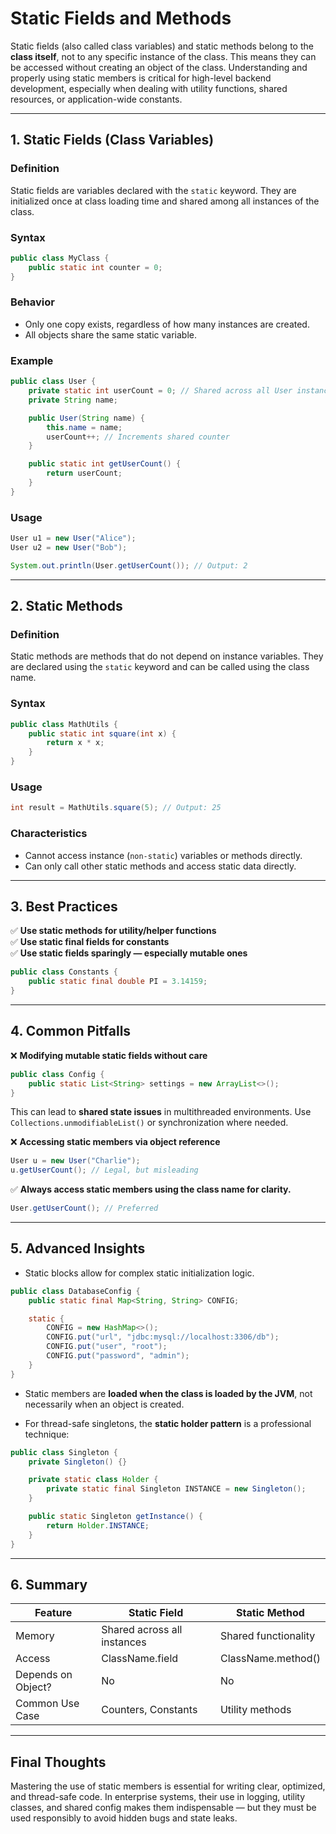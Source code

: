 # Static Fields and Methods

Static fields (also called class variables) and static methods belong to the **class itself**, not to any specific instance of the class. This means they can be accessed without creating an object of the class. Understanding and properly using static members is critical for high-level backend development, especially when dealing with utility functions, shared resources, or application-wide constants.

---

## 1. Static Fields (Class Variables)

### Definition

Static fields are variables declared with the `static` keyword. They are initialized once at class loading time and shared among all instances of the class.

### Syntax

```java
public class MyClass {
    public static int counter = 0;
}
```

### Behavior

- Only one copy exists, regardless of how many instances are created.
- All objects share the same static variable.

### Example

```java
public class User {
    private static int userCount = 0; // Shared across all User instances
    private String name;

    public User(String name) {
        this.name = name;
        userCount++; // Increments shared counter
    }

    public static int getUserCount() {
        return userCount;
    }
}
```

### Usage

```java
User u1 = new User("Alice");
User u2 = new User("Bob");

System.out.println(User.getUserCount()); // Output: 2
```

---

## 2. Static Methods

### Definition

Static methods are methods that do not depend on instance variables. They are declared using the `static` keyword and can be called using the class name.

### Syntax

```java
public class MathUtils {
    public static int square(int x) {
        return x * x;
    }
}
```

### Usage

```java
int result = MathUtils.square(5); // Output: 25
```

### Characteristics

- Cannot access instance (`non-static`) variables or methods directly.
- Can only call other static methods and access static data directly.

---

## 3. Best Practices

✅ **Use static methods for utility/helper functions**  
✅ **Use static final fields for constants**  
✅ **Use static fields sparingly — especially mutable ones**

```java
public class Constants {
    public static final double PI = 3.14159;
}
```

---

## 4. Common Pitfalls

❌ **Modifying mutable static fields without care**

```java
public class Config {
    public static List<String> settings = new ArrayList<>();
}
```

This can lead to **shared state issues** in multithreaded environments. Use `Collections.unmodifiableList()` or synchronization where needed.

❌ **Accessing static members via object reference**

```java
User u = new User("Charlie");
u.getUserCount(); // Legal, but misleading
```

✅ **Always access static members using the class name for clarity.**

```java
User.getUserCount(); // Preferred
```

---

## 5. Advanced Insights

- Static blocks allow for complex static initialization logic.

```java
public class DatabaseConfig {
    public static final Map<String, String> CONFIG;

    static {
        CONFIG = new HashMap<>();
        CONFIG.put("url", "jdbc:mysql://localhost:3306/db");
        CONFIG.put("user", "root");
        CONFIG.put("password", "admin");
    }
}
```

- Static members are **loaded when the class is loaded by the JVM**, not necessarily when an object is created.

- For thread-safe singletons, the **static holder pattern** is a professional technique:

```java
public class Singleton {
    private Singleton() {}

    private static class Holder {
        private static final Singleton INSTANCE = new Singleton();
    }

    public static Singleton getInstance() {
        return Holder.INSTANCE;
    }
}
```

---

## 6. Summary

| Feature            | Static Field                | Static Method        |
| ------------------ | --------------------------- | -------------------- |
| Memory             | Shared across all instances | Shared functionality |
| Access             | ClassName.field             | ClassName.method()   |
| Depends on Object? | No                          | No                   |
| Common Use Case    | Counters, Constants         | Utility methods      |

---

## Final Thoughts

Mastering the use of static members is essential for writing clear, optimized, and thread-safe code. In enterprise systems, their use in logging, utility classes, and shared config makes them indispensable — but they must be used responsibly to avoid hidden bugs and state leaks.
